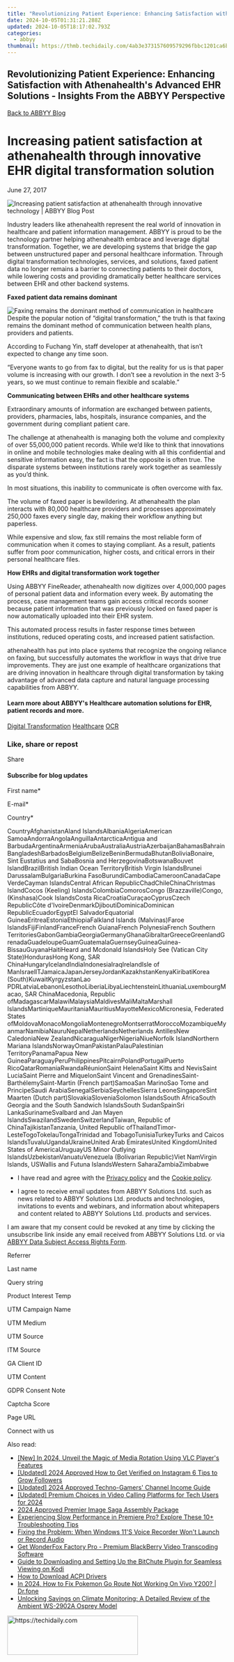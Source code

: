 ```yaml
---
title: "Revolutionizing Patient Experience: Enhancing Satisfaction with Athenahealth's Advanced EHR Solutions - Insights From the ABBYY Perspective"
date: 2024-10-05T01:31:21.288Z
updated: 2024-10-05T18:17:02.793Z
categories:
  - abbyy
thumbnail: https://thmb.techidaily.com/4ab3e373157609579296fbbc1201ca6b702ee2035d00b9c9dec8888ac005aab8.jpg
---
```


## Revolutionizing Patient Experience: Enhancing Satisfaction with Athenahealth's Advanced EHR Solutions - Insights From the ABBYY Perspective

[Back to ABBYY Blog](https://tools.techidaily.com/abbyy/products/)

# Increasing patient satisfaction at athenahealth through innovative EHR digital transformation solution

June 27, 2017

![Increasing patient satisfaction at athenahealth through innovative technology | ABBYY Blog Post](https://static1.abbyy.com/abbyycommedia/25204/increasing-patient-satisfaction-at-athenahealth-through-innovative-ehr-digital-transformation-solution.jpg) 

Industry leaders like athenahealth represent the real world of innovation in healthcare and patient information management. ABBYY is proud to be the technology partner helping athenahealth embrace and leverage digital transformation. Together, we are developing systems that bridge the gap between unstructured paper and personal healthcare information. Through digital transformation technologies, services, and solutions, faxed patient data no longer remains a barrier to connecting patients to their doctors, while lowering costs and providing dramatically better healthcare services between EHR and other backend systems.

**Faxed patient data remains dominant**

![Faxing remains the dominant method of communication in healthcare](https://static1.abbyy.com/abbyycommedia/25205/faxing-remains-the-dominant-method-of-communication-in-healthcare.png) Despite the popular notion of “digital transformation,” the truth is that faxing remains the dominant method of communication between health plans, providers and patients.

According to Fuchang Yin, staff developer at athenahealth, that isn’t expected to change any time soon.

“Everyone wants to go from fax to digital, but the reality for us is that paper volume is increasing with our growth. I don’t see a revolution in the next 3-5 years, so we must continue to remain flexible and scalable.”

**Communicating between EHRs and other healthcare systems**

Extraordinary amounts of information are exchanged between patients, providers, pharmacies, labs, hospitals, insurance companies, and the government during compliant patient care.

The challenge at athenahealth is managing both the volume and complexity of over 55,000,000 patient records. While we’d like to think that innovations in online and mobile technologies make dealing with all this confidential and sensitive information easy, the fact is that the opposite is often true. The disparate systems between institutions rarely work together as seamlessly as you’d think.

In most situations, this inability to communicate is often overcome with fax.

The volume of faxed paper is bewildering. At athenahealth the plan interacts with 80,000 healthcare providers and processes approximately 250,000 faxes every single day, making their workflow anything but paperless.

While expensive and slow, fax still remains the most reliable form of communication when it comes to staying compliant. As a result, patients suffer from poor communication, higher costs, and critical errors in their personal healthcare files.

**How EHRs and digital transformation work together**

Using ABBYY FineReader, athenahealth now digitizes over 4,000,000 pages of personal patient data and information every week. By automating the process, case management teams gain access critical records sooner because patient information that was previously locked on faxed paper is now automatically uploaded into their EHR system.

This automated process results in faster response times between institutions, reduced operating costs, and increased patient satisfaction.

athenahealth has put into place systems that recognize the ongoing reliance on faxing, but successfully automates the workflow in ways that drive true improvements. They are just one example of healthcare organizations that are driving innovation in healthcare through digital transformation by taking advantage of advanced data capture and natural language processing capabilities from ABBYY.

#### Learn more about ABBYY's Healthcare automation solutions for EHR, patient records and more.

[Digital Transformation](https://tools.techidaily.com/abbyy/products/) [Healthcare](https://tools.techidaily.com/abbyy/products/) [OCR](https://tools.techidaily.com/abbyy/products/) 

### Like, share or repost

Share 

#### Subscribe for blog updates

First name\*

E-mail\*

Сountry\*

СountryAfghanistanAland IslandsAlbaniaAlgeriaAmerican SamoaAndorraAngolaAnguillaAntarcticaAntigua and BarbudaArgentinaArmeniaArubaAustraliaAustriaAzerbaijanBahamasBahrainBangladeshBarbadosBelgiumBelizeBeninBermudaBhutanBoliviaBonaire, Sint Eustatius and SabaBosnia and HerzegovinaBotswanaBouvet IslandBrazilBritish Indian Ocean TerritoryBritish Virgin IslandsBrunei DarussalamBulgariaBurkina FasoBurundiCambodiaCameroonCanadaCape VerdeCayman IslandsCentral African RepublicChadChileChinaChristmas IslandCocos (Keeling) IslandsColombiaComorosCongo (Brazzaville)Congo, (Kinshasa)Cook IslandsCosta RicaCroatiaCuraçaoCyprusCzech RepublicCôte d'IvoireDenmarkDjiboutiDominicaDominican RepublicEcuadorEgyptEl SalvadorEquatorial GuineaEritreaEstoniaEthiopiaFalkland Islands (Malvinas)Faroe IslandsFijiFinlandFranceFrench GuianaFrench PolynesiaFrench Southern TerritoriesGabonGambiaGeorgiaGermanyGhanaGibraltarGreeceGreenlandGrenadaGuadeloupeGuamGuatemalaGuernseyGuineaGuinea-BissauGuyanaHaitiHeard and Mcdonald IslandsHoly See (Vatican City State)HondurasHong Kong, SAR ChinaHungaryIcelandIndiaIndonesiaIraqIrelandIsle of ManIsraelITJamaicaJapanJerseyJordanKazakhstanKenyaKiribatiKorea (South)KuwaitKyrgyzstanLao PDRLatviaLebanonLesothoLiberiaLibyaLiechtensteinLithuaniaLuxembourgMacao, SAR ChinaMacedonia, Republic ofMadagascarMalawiMalaysiaMaldivesMaliMaltaMarshall IslandsMartiniqueMauritaniaMauritiusMayotteMexicoMicronesia, Federated States ofMoldovaMonacoMongoliaMontenegroMontserratMoroccoMozambiqueMyanmarNamibiaNauruNepalNetherlandsNetherlands AntillesNew CaledoniaNew ZealandNicaraguaNigerNigeriaNiueNorfolk IslandNorthern Mariana IslandsNorwayOmanPakistanPalauPalestinian TerritoryPanamaPapua New GuineaParaguayPeruPhilippinesPitcairnPolandPortugalPuerto RicoQatarRomaniaRwandaRéunionSaint HelenaSaint Kitts and NevisSaint LuciaSaint Pierre and MiquelonSaint Vincent and GrenadinesSaint-BarthélemySaint-Martin (French part)SamoaSan MarinoSao Tome and PrincipeSaudi ArabiaSenegalSerbiaSeychellesSierra LeoneSingaporeSint Maarten (Dutch part)SlovakiaSloveniaSolomon IslandsSouth AfricaSouth Georgia and the South Sandwich IslandsSouth SudanSpainSri LankaSurinameSvalbard and Jan Mayen IslandsSwazilandSwedenSwitzerlandTaiwan, Republic of ChinaTajikistanTanzania, United Republic ofThailandTimor-LesteTogoTokelauTongaTrinidad and TobagoTunisiaTurkeyTurks and Caicos IslandsTuvaluUgandaUkraineUnited Arab EmiratesUnited KingdomUnited States of AmericaUruguayUS Minor Outlying IslandsUzbekistanVanuatuVenezuela (Bolivarian Republic)Viet NamVirgin Islands, USWallis and Futuna IslandsWestern SaharaZambiaZimbabwe

* I have read and agree with the [Privacy policy](https://tools.techidaily.com/abbyy/products/) and the [Cookie policy](https://tools.techidaily.com/abbyy/products/).

* I agree to receive email updates from ABBYY Solutions Ltd. such as news related to ABBYY Solutions Ltd. products and technologies, invitations to events and webinars, and information about whitepapers and content related to ABBYY Solutions Ltd. products and services.  
    
I am aware that my consent could be revoked at any time by clicking the unsubscribe link inside any email received from ABBYY Solutions Ltd. or via [ABBYY Data Subject Access Rights Form](https://tools.techidaily.com/abbyy/products/).

Referrer

Last name

Query string

Product Interest Temp

UTM Campaign Name

UTM Medium

UTM Source

ITM Source

GA Client ID

UTM Content

GDPR Consent Note

Captcha Score

Page URL

Connect with us

<ins class="adsbygoogle"
     style="display:block"
     data-ad-format="autorelaxed"
     data-ad-client="ca-pub-7571918770474297"
     data-ad-slot="1223367746"></ins>

<ins class="adsbygoogle"
     style="display:block"
     data-ad-client="ca-pub-7571918770474297"
     data-ad-slot="8358498916"
     data-ad-format="auto"
     data-full-width-responsive="true"></ins>

<span class="atpl-alsoreadstyle">Also read:</span>
<div><ul>
<li><a href="https://screen-recording.techidaily.com/new-in-2024-unveil-the-magic-of-media-rotation-using-vlc-players-features/"><u>[New] In 2024, Unveil the Magic of Media Rotation Using VLC Player's Features</u></a></li>
<li><a href="https://instagram-videos.techidaily.com/updated-2024-approved-how-to-get-verified-on-instagram-6-tips-to-grow-followers/"><u>[Updated] 2024 Approved How to Get Verified on Instagram 6 Tips to Grow Followers</u></a></li>
<li><a href="https://youtube-lab.techidaily.com/ed-2024-approved-techno-gamers-channel-income-guide/"><u>[Updated] 2024 Approved Techno-Gamers' Channel Income Guide</u></a></li>
<li><a href="https://on-screen-recording.techidaily.com/updated-premium-choices-in-video-calling-platforms-for-tech-users-for-2024/"><u>[Updated] Premium Choices in Video Calling Platforms for Tech Users for 2024</u></a></li>
<li><a href="https://article-files.techidaily.com/2024-approved-premier-image-saga-assembly-package/"><u>2024 Approved Premier Image Saga Assembly Package</u></a></li>
<li><a href="https://solve-helper.techidaily.com/experiencing-slow-performance-in-premiere-pro-explore-these-10plus-troubleshooting-tips/"><u>Experiencing Slow Performance in Premiere Pro? Explore These 10+ Troubleshooting Tips</u></a></li>
<li><a href="https://solve-helper.techidaily.com/fixing-the-problem-when-windows-11s-voice-recorder-wont-launch-or-record-audio/"><u>Fixing the Problem: When Windows 11'S Voice Recorder Won't Launch or Record Audio</u></a></li>
<li><a href="https://solve-helper.techidaily.com/get-wonderfox-factory-pro-premium-blackberry-video-transcoding-software/"><u>Get WonderFox Factory Pro - Premium BlackBerry Video Transcoding Software</u></a></li>
<li><a href="https://solve-helper.techidaily.com/guide-to-downloading-and-setting-up-the-bitchute-plugin-for-seamless-viewing-on-kodi/"><u>Guide to Downloading and Setting Up the BitChute Plugin for Seamless Viewing on Kodi</u></a></li>
<li><a href="https://driver-error.techidaily.com/how-to-download-acpi-drivers/"><u>How to Download ACPI Drivers</u></a></li>
<li><a href="https://change-location.techidaily.com/in-2024-how-to-fix-pokemon-go-route-not-working-on-vivo-y200-drfone-by-drfone-virtual-android/"><u>In 2024, How to Fix Pokemon Go Route Not Working On Vivo Y200? | Dr.fone</u></a></li>
<li><a href="https://buynow-reviews.techidaily.com/unlocking-savings-on-climate-monitoring-a-detailed-review-of-the-ambient-ws-2902a-osprey-model/"><u>Unlocking Savings on Climate Monitoring: A Detailed Review of the Ambient WS-2902A Osprey Model</u></a></li>
</ul></div>

<!-- affiliate ads begin -->
<a href="https://dhgate.sjv.io/c/5597632/2106655/12108" target="_top" id="2106655">
  <img src="//a.impactradius-go.com/display-ad/12108-2106655" border="0" alt="https://techidaily.com" width="300" height="90"/>
</a>
<img height="0" width="0" src="https://dhgate.sjv.io/i/5597632/2106655/12108" style="position:absolute;visibility:hidden;" border="0" />
<!-- affiliate ads end -->

